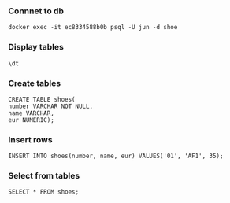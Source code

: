 ### Connnet to db
```shell
docker exec -it ec8334588b0b psql -U jun -d shoe
```

### Display tables
```
\dt
```

### Create tables
```
CREATE TABLE shoes(
number VARCHAR NOT NULL,
name VARCHAR,
eur NUMERIC);
```

### Insert rows
```
INSERT INTO shoes(number, name, eur) VALUES('01', 'AF1', 35);
```

### Select from tables
```
SELECT * FROM shoes;
```
